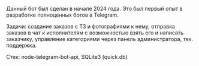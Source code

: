 Данный бот был сделан в начале 2024 года.
Это был первый опыт в разработке полноценных ботов в Telegram.

Задачи: создание заказов с ТЗ и фотографиями к нему, отправка заказов в чат к исполнителям с возможностью взять его и написать заказчику, управление категориями через панель администратора, тех. поддержка.

Стек: node-telegram-bot-api, SQLite3 (quick.db)
